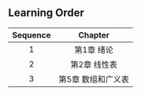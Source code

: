 ## Learning Order


| Sequence |      Chapter       |
| :------: | :----------------: |
|    1     |     第1章 绪论     |
|    2     |    第2章 线性表    |
|    3     | 第5章 数组和广义表 |

